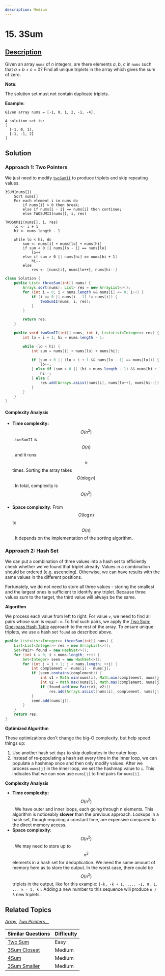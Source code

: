 ```yaml
---
description: Medium
---
```


# 15. 3Sum

## [Description](https://leetcode.com/problems/3sum/)

Given an array `nums` of _n_ integers, are there elements _a_, _b_, _c_ in `nums` such that _a_ + _b_ + _c_ = 0? Find all unique triplets in the array which gives the sum of zero.

**Note:**

The solution set must not contain duplicate triplets.

**Example:**

```text
Given array nums = [-1, 0, 1, 2, -1, -4],

A solution set is:
[
  [-1, 0, 1],
  [-1, -1, 2]
]
```

## Solution

### Approach 1: Two Pointers

We just need to modify [`twoSumII`](two-sum-ii-input-array-is-sorted.md) to produce triplets and skip repeating values.

```text
3SUM(nums[])
    Sort nums[]
    For each element i in nums do
        if nums[i] > 0 then break;
        else if nums[i - 1] == nums[i] then continue;
        else TWOSUMII(nums[], i, res)

TWOSUMII(nums[], i, res)
    lo <- i + 1
    hi <- nums.length - 1
    
    while lo < hi, do
        sum <- nums[i] + nums[lo] + nums[hi]
        if sum < 0 || nums[lo - 1] == nums[lo]
            lo++
        else if sum > 0 || nums[hi] == nums[hi + 1]
            hi--
        else
            res <- [nums[i], nums[lo++], nums[hi--]
```

```java
class Solution { 
    public List> threeSum(int[] nums) { 
        Arrays.sort(nums); List> res = new ArrayList<>();
        for (int i = 0; i < nums.length && nums[i] <= 0; i++) {
            if (i == 0 || nums[i - 1] != nums[i]) {
                twoSumII(nums, i, res);
            }
        }

        return res;
    }

    public void twoSumII(int[] nums, int i, List<List<Integer>> res) {
        int lo = i + 1, hi = nums.length - 1;

        while (lo < hi) {
            int sum = nums[i] + nums[lo] + nums[hi];

            if (sum < 0 || (lo > i + 1 && nums[lo - 1] == nums[lo])) {
                lo++;
            } else if (sum > 0 || (hi < nums.length - 1) && nums[hi + 1] == nums[hi]) {
                hi--;
            } else {
                res.add(Arrays.asList(nums[i], nums[lo++], nums[hi--]));
            }
        }
    }
}
```

#### Complexity Analysis

* **Time complexity:** $$O(n^2)$$. `twoSumII` is $$O(n)$$, and it runs $$n$$ times. Sorting the array takes $$O(n \log n)$$. In total, complexity is $$O(n^2)$$.
* **Space complexity:** From $$O(\log n)$$ to $$O(n)$$. It depends on the implementation of the sorting algorithm.

### Approach 2: Hash Set

We can put a combination of three values into a hash set to efficiently check whether we've found that triplet already. Values in a combination should be ordered \(e.g. ascending\). Otherwise, we can have results with the same values in the different positions.

Fortunately, we do not need to store all three values - storing the smallest and the largest ones is sufficient to identify any triplet. Because three values sum to the target, the third value will always be the same.

**Algorithm**

We process each value from left to right. For value `v`, we need to find all pairs whose sum is equal `-v`. To find such pairs, we apply the [Two Sum: One-pass Hash Table](two-sum.md#approach-3-one-pass-hash-table) approach to the rest of the array. To ensure unique triplets, we use a hash set `found` as described above.

```java
public List<List<Integer>> threeSum(int[] nums) {
    List<List<Integer>> res = new ArrayList<>();
    Set<Pair> found = new HashSet<>();
    for (int i = 0; i < nums.length; ++i) {
        Set<Integer> seen = new HashSet<>();
        for (int j = i + 1; j < nums.length; ++j) {
            int complement = -nums[i] - nums[j];
            if (seen.contains(complement)) {
                int v1 = Math.min(nums[i], Math.min(complement, nums[j]));
                int v2 = Math.max(nums[i], Math.max(complement, nums[j]));
                if (found.add(new Pair(v1, v2)))
                    res.add(Arrays.asList(nums[i], complement, nums[j]));
            }
            seen.add(nums[j]);
        }
    }
    return res;
}
```

**Optimized Algorithm**

These optimizations don't change the big-O complexity, but help speed things up: 

1. Use another hash set `dups` to skip duplicates in the outer loop. 
2. Instead of re-populating a hash set every time in the inner loop, we can populate a hashmap once and then only modify values. After we process `nums[j]` in the inner loop, we set the hashmap value to `i`. This indicates that we can now use `nums[j]` to find pairs for `nums[i]`.

**Complexity Analysis**

* **Time complexity:** $$O(n^2)$$. We have outer and inner loops, each going through n elements. This algorithm is noticeably **slower** than the previous approach. Lookups in a hash set, though requiring a constant time, are expensive compared to the direct memory access.
* **Space complexity:** $$O(n^2)$$. We may need to store up to $$n^2$$ elements in a hash set for deduplication. We need the same amount of memory here as to store the output. In the worst case, there could be $$O(n^2)$$ triplets in the output, like for this example: `[-k, -k + 1, ..., -1, 0, 1, ... k - 1, k]`. Adding a new number to this sequence will produce `n / 3` new triplets.

## Related Topics

[_Array_](https://leetcode.com/tag/Array/)_,_ [_Two Pointers_](https://leetcode.com/tag/two-pointers/)\_\_

| Similar Questions | Difficulty |
| :--- | :--- |
| [Two Sum](two-sum.md) | Easy |
| [3Sum Closest](16.-3sum-closest.md) | Medium |
| [4Sum](4sum.md) | Medium |
| [3Sum Smaller](259.-3sum-smaller.md) | Medium |

